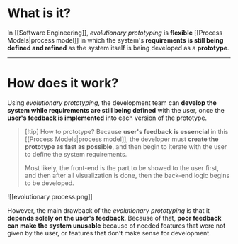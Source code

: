 # What is it?

In [[Software Engineering]], *evolutionary prototyping* is **flexible** [[Process Models|process model]] in which the system's **requirements is still being defined and refined** as the system itself is being developed as a **prototype**.
___
# How does it work?
Using *evolutionary prototyping*, the development team can **develop the system while requirements are still being defined** with the user, once the **user's feedback is implemented** into each version of the prototype.

>[!tip] How to prototype?
> Because **user's feedback is essencial** in this [[Process Models|process model]], the developer must **create the prototype as fast as possible**, and then begin to iterate with the user to define the system requirements.
> 
> Most likely, the front-end is the part to be showed to the user first, and then after all visualization is done, then the back-end logic begins to be developed.

![[evolutionary process.png]]

However, the main drawback of the *evolutionary prototyping* is that it **depends solely on the user's feedback**. Because of that, **poor feedback can make the system unusable** because of needed features that were not given by the user, or features that don't make sense for development.